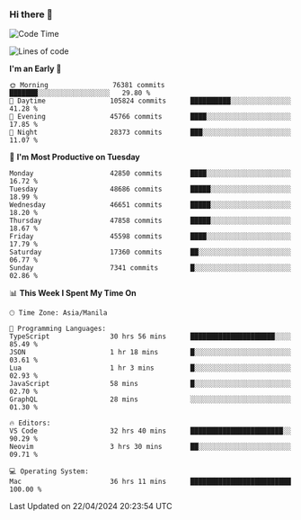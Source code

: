 ### Hi there 👋

<!--START_SECTION:waka-->
![Code Time](http://img.shields.io/badge/Code%20Time-5%2C075%20hrs%2025%20mins-blue)

![Lines of code](https://img.shields.io/badge/From%20Hello%20World%20I%27ve%20Written-114.3%20million%20lines%20of%20code-blue)

**I'm an Early 🐤** 

```text
🌞 Morning                76381 commits       ███████░░░░░░░░░░░░░░░░░░   29.80 % 
🌆 Daytime                105824 commits      ██████████░░░░░░░░░░░░░░░   41.28 % 
🌃 Evening                45766 commits       ████░░░░░░░░░░░░░░░░░░░░░   17.85 % 
🌙 Night                  28373 commits       ███░░░░░░░░░░░░░░░░░░░░░░   11.07 % 
```
📅 **I'm Most Productive on Tuesday** 

```text
Monday                   42850 commits       ████░░░░░░░░░░░░░░░░░░░░░   16.72 % 
Tuesday                  48686 commits       █████░░░░░░░░░░░░░░░░░░░░   18.99 % 
Wednesday                46651 commits       █████░░░░░░░░░░░░░░░░░░░░   18.20 % 
Thursday                 47858 commits       █████░░░░░░░░░░░░░░░░░░░░   18.67 % 
Friday                   45598 commits       ████░░░░░░░░░░░░░░░░░░░░░   17.79 % 
Saturday                 17360 commits       ██░░░░░░░░░░░░░░░░░░░░░░░   06.77 % 
Sunday                   7341 commits        █░░░░░░░░░░░░░░░░░░░░░░░░   02.86 % 
```


📊 **This Week I Spent My Time On** 

```text
🕑︎ Time Zone: Asia/Manila

💬 Programming Languages: 
TypeScript               30 hrs 56 mins      █████████████████████░░░░   85.49 % 
JSON                     1 hr 18 mins        █░░░░░░░░░░░░░░░░░░░░░░░░   03.61 % 
Lua                      1 hr 3 mins         █░░░░░░░░░░░░░░░░░░░░░░░░   02.93 % 
JavaScript               58 mins             █░░░░░░░░░░░░░░░░░░░░░░░░   02.70 % 
GraphQL                  28 mins             ░░░░░░░░░░░░░░░░░░░░░░░░░   01.30 % 

🔥 Editors: 
VS Code                  32 hrs 40 mins      ███████████████████████░░   90.29 % 
Neovim                   3 hrs 30 mins       ██░░░░░░░░░░░░░░░░░░░░░░░   09.71 % 

💻 Operating System: 
Mac                      36 hrs 11 mins      █████████████████████████   100.00 % 
```


 Last Updated on 22/04/2024 20:23:54 UTC
<!--END_SECTION:waka-->


<!--
**rad182/rad182** is a ✨ _special_ ✨ repository because its `README.md` (this file) appears on your GitHub profile.

Here are some ideas to get you started:

- 🔭 I’m currently working on ...
- 🌱 I’m currently learning ...
- 👯 I’m looking to collaborate on ...
- 🤔 I’m looking for help with ...
- 💬 Ask me about ...
- 📫 How to reach me: ...
- 😄 Pronouns: ...
- ⚡ Fun fact: ...
-->
